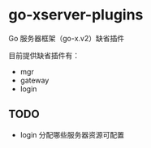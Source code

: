 # go-xserver-plugins
Go 服务器框架（go-x.v2）缺省插件

目前提供缺省插件有：

- mgr
- gateway
- login

## TODO

- login 分配哪些服务器资源可配置
